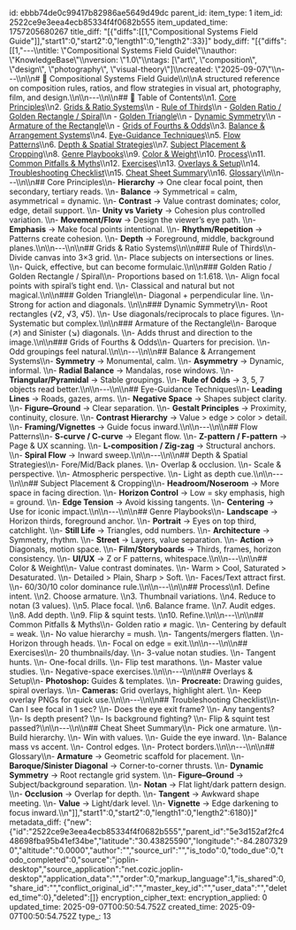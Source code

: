 id: ebbb74de0c99417b82986ae5649d49dc
parent_id: 
item_type: 1
item_id: 2522ce9e3eea4ecb85334f4f0682b555
item_updated_time: 1757205680267
title_diff: "[{\"diffs\":[[1,\"Compositional Systems Field Guide\"]],\"start1\":0,\"start2\":0,\"length1\":0,\"length2\":33}]"
body_diff: "[{\"diffs\":[[1,\"---\\\ntitle: \\\"Compositional Systems Field Guide\\\"\\\nauthor: \\\"KnowledgeBase\\\"\\\nversion: \\\"1.0\\\"\\\ntags: [\\\"art\\\", \\\"composition\\\", \\\"design\\\", \\\"photography\\\", \\\"visual-theory\\\"]\\\ncreated: \\\"2025-09-07\\\"\\\n---\\\n\\\n# 📘 Compositional Systems Field Guide\\\n\\\nA structured reference on composition rules, ratios, and flow strategies in visual art, photography, film, and design.\\\n\\\n---\\\n\\\n## 📑 Table of Contents\\\n1. [Core Principles](#core-principles)\\\n2. [Grids & Ratio Systems](#grids--ratio-systems)\\\n   - [Rule of Thirds](#rule-of-thirds)\\\n   - [Golden Ratio / Golden Rectangle / Spiral](#golden-ratio--golden-rectangle--spiral)\\\n   - [Golden Triangle](#golden-triangle)\\\n   - [Dynamic Symmetry](#dynamic-symmetry)\\\n   - [Armature of the Rectangle](#armature-of-the-rectangle)\\\n   - [Grids of Fourths & Odds](#grids-of-fourths--odds)\\\n3. [Balance & Arrangement Systems](#balance--arrangement-systems)\\\n4. [Eye-Guidance Techniques](#eye-guidance-techniques)\\\n5. [Flow Patterns](#flow-patterns)\\\n6. [Depth & Spatial Strategies](#depth--spatial-strategies)\\\n7. [Subject Placement & Cropping](#subject-placement--cropping)\\\n8. [Genre Playbooks](#genre-playbooks)\\\n9. [Color & Weight](#color--weight)\\\n10. [Process](#process)\\\n11. [Common Pitfalls & Myths](#common-pitfalls--myths)\\\n12. [Exercises](#exercises)\\\n13. [Overlays & Setup](#overlays--setup)\\\n14. [Troubleshooting Checklist](#troubleshooting-checklist)\\\n15. [Cheat Sheet Summary](#cheat-sheet-summary)\\\n16. [Glossary](#glossary)\\\n\\\n---\\\n\\\n## Core Principles\\\n- **Hierarchy** → One clear focal point, then secondary, tertiary reads.  \\\n- **Balance** → Symmetrical = calm, asymmetrical = dynamic.  \\\n- **Contrast** → Value contrast dominates; color, edge, detail support.  \\\n- **Unity vs Variety** → Cohesion plus controlled variation.  \\\n- **Movement/Flow** → Design the viewer’s eye path.  \\\n- **Emphasis** → Make focal points intentional.  \\\n- **Rhythm/Repetition** → Patterns create cohesion.  \\\n- **Depth** → Foreground, middle, background planes.\\\n\\\n---\\\n\\\n## Grids & Ratio Systems\\\n\\\n### Rule of Thirds\\\n- Divide canvas into 3×3 grid.  \\\n- Place subjects on intersections or lines.  \\\n- Quick, effective, but can become formulaic.\\\n\\\n### Golden Ratio / Golden Rectangle / Spiral\\\n- Proportions based on 1:1.618.  \\\n- Align focal points with spiral’s tight end.  \\\n- Classical and natural but not magical.\\\n\\\n### Golden Triangle\\\n- Diagonal + perpendicular line.  \\\n- Strong for action and diagonals.  \\\n\\\n### Dynamic Symmetry\\\n- Root rectangles (√2, √3, √5).  \\\n- Use diagonals/reciprocals to place figures.  \\\n- Systematic but complex.\\\n\\\n### Armature of the Rectangle\\\n- Baroque (↗) and Sinister (↘) diagonals.  \\\n- Adds thrust and direction to the image.\\\n\\\n### Grids of Fourths & Odds\\\n- Quarters for precision.  \\\n- Odd groupings feel natural.\\\n\\\n---\\\n\\\n## Balance & Arrangement Systems\\\n- **Symmetry** → Monumental, calm.  \\\n- **Asymmetry** → Dynamic, informal.  \\\n- **Radial Balance** → Mandalas, rose windows.  \\\n- **Triangular/Pyramidal** → Stable groupings.  \\\n- **Rule of Odds** → 3, 5, 7 objects read better.\\\n\\\n---\\\n\\\n## Eye-Guidance Techniques\\\n- **Leading Lines** → Roads, gazes, arms.  \\\n- **Negative Space** → Shapes subject clarity.  \\\n- **Figure–Ground** → Clear separation.  \\\n- **Gestalt Principles** → Proximity, continuity, closure.  \\\n- **Contrast Hierarchy** → Value > edge > color > detail.  \\\n- **Framing/Vignettes** → Guide focus inward.\\\n\\\n---\\\n\\\n## Flow Patterns\\\n- **S-curve / C-curve** → Elegant flow.  \\\n- **Z-pattern / F-pattern** → Page & UX scanning.  \\\n- **L-composition / Zig-zag** → Structural anchors.  \\\n- **Spiral Flow** → Inward sweep.\\\n\\\n---\\\n\\\n## Depth & Spatial Strategies\\\n- Fore/Mid/Back planes.  \\\n- Overlap & occlusion.  \\\n- Scale & perspective.  \\\n- Atmospheric perspective.  \\\n- Light as depth cue.\\\n\\\n---\\\n\\\n## Subject Placement & Cropping\\\n- **Headroom/Noseroom** → More space in facing direction.  \\\n- **Horizon Control** → Low = sky emphasis, high = ground.  \\\n- **Edge Tension** → Avoid kissing tangents.  \\\n- **Centering** → Use for iconic impact.\\\n\\\n---\\\n\\\n## Genre Playbooks\\\n- **Landscape** → Horizon thirds, foreground anchor.  \\\n- **Portrait** → Eyes on top third, catchlight.  \\\n- **Still Life** → Triangles, odd numbers.  \\\n- **Architecture** → Symmetry, rhythm.  \\\n- **Street** → Layers, value separation.  \\\n- **Action** → Diagonals, motion space.  \\\n- **Film/Storyboards** → Thirds, frames, horizon consistency.  \\\n- **UI/UX** → Z or F patterns, whitespace.\\\n\\\n---\\\n\\\n## Color & Weight\\\n- Value contrast dominates.  \\\n- Warm > Cool, Saturated > Desaturated.  \\\n- Detailed > Plain, Sharp > Soft.  \\\n- Faces/Text attract first.  \\\n- 60/30/10 color dominance rule.\\\n\\\n---\\\n\\\n## Process\\\n1. Define intent.  \\\n2. Choose armature.  \\\n3. Thumbnail variations.  \\\n4. Reduce to notan (3 values).  \\\n5. Place focal.  \\\n6. Balance frame.  \\\n7. Audit edges.  \\\n8. Add depth.  \\\n9. Flip & squint tests.  \\\n10. Refine.\\\n\\\n---\\\n\\\n## Common Pitfalls & Myths\\\n- Golden ratio ≠ magic.  \\\n- Centering by default = weak.  \\\n- No value hierarchy = mush.  \\\n- Tangents/mergers flatten.  \\\n- Horizon through heads.  \\\n- Focal on edge = exit.\\\n\\\n---\\\n\\\n## Exercises\\\n- 20 thumbnails/day.  \\\n- 3-value notan studies.  \\\n- Tangent hunts.  \\\n- One-focal drills.  \\\n- Flip test marathons.  \\\n- Master value studies.  \\\n- Negative-space exercises.\\\n\\\n---\\\n\\\n## Overlays & Setup\\\n- **Photoshop:** Guides & templates.  \\\n- **Procreate:** Drawing guides, spiral overlays.  \\\n- **Cameras:** Grid overlays, highlight alert.  \\\n- Keep overlay PNGs for quick use.\\\n\\\n---\\\n\\\n## Troubleshooting Checklist\\\n- Can I see focal in 1 sec?  \\\n- Does the eye exit frame?  \\\n- Any tangents?  \\\n- Is depth present?  \\\n- Is background fighting?  \\\n- Flip & squint test passed?\\\n\\\n---\\\n\\\n## Cheat Sheet Summary\\\n- Pick one armature.  \\\n- Build hierarchy.  \\\n- Win with values.  \\\n- Guide the eye inward.  \\\n- Balance mass vs accent.  \\\n- Control edges.  \\\n- Protect borders.\\\n\\\n---\\\n\\\n## Glossary\\\n- **Armature** → Geometric scaffold for placement.  \\\n- **Baroque/Sinister Diagonal** → Corner-to-corner thrusts.  \\\n- **Dynamic Symmetry** → Root rectangle grid system.  \\\n- **Figure–Ground** → Subject/background separation.  \\\n- **Notan** → Flat light/dark pattern design.  \\\n- **Occlusion** → Overlap for depth.  \\\n- **Tangent** → Awkward shape meeting.  \\\n- **Value** → Light/dark level.  \\\n- **Vignette** → Edge darkening to focus inward.\\\n\"]],\"start1\":0,\"start2\":0,\"length1\":0,\"length2\":6180}]"
metadata_diff: {"new":{"id":"2522ce9e3eea4ecb85334f4f0682b555","parent_id":"5e3d152af2fc448698fba95b41ef34be","latitude":"30.43825590","longitude":"-84.28073290","altitude":"0.0000","author":"","source_url":"","is_todo":0,"todo_due":0,"todo_completed":0,"source":"joplin-desktop","source_application":"net.cozic.joplin-desktop","application_data":"","order":0,"markup_language":1,"is_shared":0,"share_id":"","conflict_original_id":"","master_key_id":"","user_data":"","deleted_time":0},"deleted":[]}
encryption_cipher_text: 
encryption_applied: 0
updated_time: 2025-09-07T00:50:54.752Z
created_time: 2025-09-07T00:50:54.752Z
type_: 13